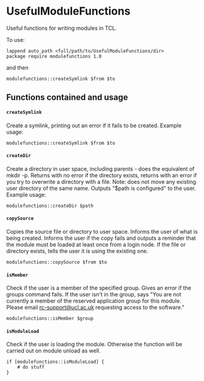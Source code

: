UsefulModuleFunctions
=====================

Useful functions for writing modules in TCL.

To use:

    lappend auto_path <full/path/to/UsefulModuleFunctions/dir>
    package require modulefunctions 1.0

and then

    modulefunctions::createSymlink $from $to
    
Functions contained and usage
-----------------------------

#### `createSymlink` ####

Create a symlink, printing out an error if it fails to be created.
Example usage:

    modulefunctions::createSymlink $from $to

#### `createDir` ####
    
Create a directory in user space, including parents - does the equivalent of mkdir -p. Returns with no error if the directory exists, returns with an error if you try to overwrite a directory with a file. Note: does not move any existing user directory of the same name. Outputs "$path is configured" to the user.
Example usage:

    modulefunctions::createDir $path
    
#### `copySource` ####
    
Copies the source file or directory to user space. Informs the user of what is being created. Informs the user if the copy fails and outputs a reminder that the module must be loaded at least once from a login node. If the file or directory exists, tells the user it is using the existing one.

    modulefunctions::copySource $from $to
    
#### `isMember` ####
    
Check if the user is a member of the specified group. Gives an error if the groups command fails. If the user isn't in the group, says "You are not currently a member of the reserved application group for this module. Please email rc-support@ucl.ac.uk requesting access to the software."

    modulefunctions::isMember $group

#### `isModuleLoad` ####
    
Check if the user is loading the module. Otherwise the function will be carried out on module unload as well.

    if [modulefunctions::isModuleLoad] {
        # do stuff
    }
